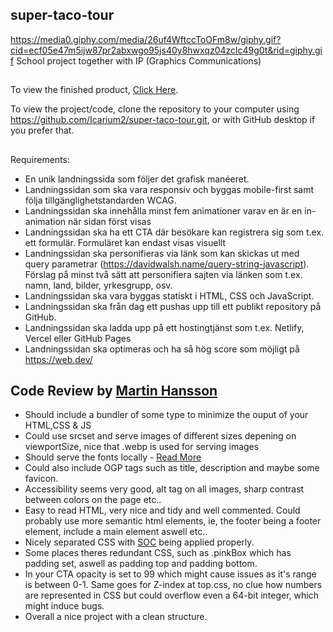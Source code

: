 ## super-taco-tour
https://media0.giphy.com/media/26uf4WftccToOFm8w/giphy.gif?cid=ecf05e47m5ijw87pr2abxwgo95js40y8hwxqz04zclc49g0t&rid=giphy.gif
School project together with IP (Graphics Communications)

##

To view the finished product, [Click Here](https://tacothursday.netlify.app).

To view the project/code, clone the repository to your computer using https://github.com/Icarium2/super-taco-tour.git, or with GitHub desktop if you prefer that.

##

Requirements:

- En unik landningssida som följer det grafisk manéeret.
- Landningssidan som ska vara responsiv och byggas mobile-first samt följa tillgänglighetstandarden WCAG.
- Landningssidan ska innehålla minst fem animationer varav en är en in-animation
  när sidan först visas
- Landningssidan ska ha ett CTA där besökare kan registrera sig som t.ex. ett
  formulär. Formuläret kan endast visas visuellt
- Landningssidan ska personifieras via länk som kan skickas ut med query
  parametrar (https://davidwalsh.name/query-string-javascript). Förslag på minst
  två sätt att personifiera sajten via länken som t.ex. namn, land, bilder,
  yrkesgrupp, osv.
- Landningssidan ska vara byggas statiskt i HTML, CSS och JavaScript.
- Landningssidan ska från dag ett pushas upp till ett publikt repository på GitHub.
- Landningssidan ska ladda upp på ett hostingtjänst som t.ex. Netlify, Vercel eller
  GitHub Pages
- Landningssidan ska optimeras och ha så hög score som möjligt på
  https://web.dev/

## Code Review by [Martin Hansson](https://github.com/Alegherix)

- Should include a bundler of some type to minimize the ouput of your HTML,CSS & JS
- Could use srcset and serve images of different sizes depening on viewportSize, nice that .webp is used for serving images
- Should serve the fonts locally - [Read More](https://leerob.io/blog/fonts)
- Could also include OGP tags such as title, description and maybe some favicon.
- Accessibility seems very good, alt tag on all images, sharp contrast between colors on the page etc..
- Easy to read HTML, very nice and tidy and well commented. Could probably use more semantic html elements, ie, the footer being a footer element, include a main element aswell etc..
- Nicely separated CSS with [SOC](https://en.wikipedia.org/wiki/Separation_of_concerns) being applied properly.
- Some places theres redundant CSS, such as .pinkBox which has padding set, aswell as padding top and padding bottom.
- In your CTA opacity is set to 99 which might cause issues as it's range is between 0-1. Same goes for Z-index at top.css, no clue how numbers are represented in CSS but could overflow even a 64-bit integer, which might induce bugs.
- Overall a nice project with a clean structure.
